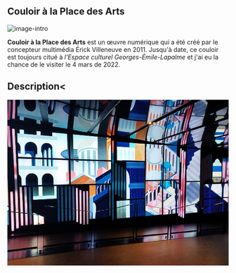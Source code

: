 ## Couloir à la Place des Arts

![image-intro](/couloir/medias/2.png)

__Couloir à la Place des Arts__ est un œuvre numérique qui a été créé par le concepteur multimédia Érick Villeneuve en 2011. Jusqu'à date, ce couloir est toujours citué à *l'Espace culturel Georges-Émile-Lapalme* et j'ai eu la chance de le visiter le 4 mars de 2022.

## Description<

![1](/couloir/medias/1.png)
